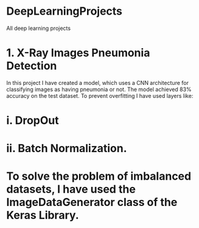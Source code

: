 # DeepLearningProjects
All deep learning projects

# 1. X-Ray Images Pneumonia Detection
In this project I have created a model, which uses a CNN architecture for classifying images as having pneumonia or not.
The model achieved 83% accuracy on the test dataset. To prevent overfitting I have used layers like:
# i. DropOut
# ii. Batch Normalization.
# To solve the problem of imbalanced datasets, I have used the ImageDataGenerator class of the Keras Library.
